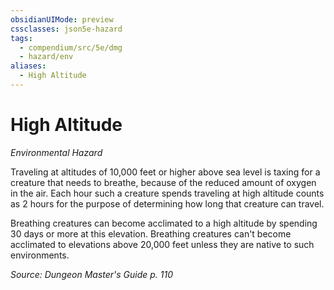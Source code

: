 ```yaml
---
obsidianUIMode: preview
cssclasses: json5e-hazard
tags:
  - compendium/src/5e/dmg
  - hazard/env
aliases:
  - High Altitude
---
```

# High Altitude
*Environmental Hazard*  

Traveling at altitudes of 10,000 feet or higher above sea level is taxing for a creature that needs to breathe, because of the reduced amount of oxygen in the air. Each hour such a creature spends traveling at high altitude counts as 2 hours for the purpose of determining how long that creature can travel.

Breathing creatures can become acclimated to a high altitude by spending 30 days or more at this elevation. Breathing creatures can't become acclimated to elevations above 20,000 feet unless they are native to such environments.

*Source: Dungeon Master's Guide p. 110*